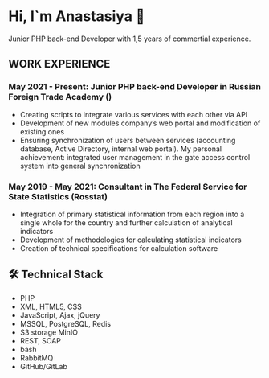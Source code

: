 # Hi, I`m Anastasiya 👋
Junior PHP back-end Developer with 1,5 years of commertial experience. 

## WORK EXPERIENCE

### May 2021 - Present: Junior PHP back-end Developer in Russian Foreign Trade Academy ()
*   Creating scripts to integrate various services with each other via API
*   Development of new modules company’s web portal and modification of existing ones
*   Ensuring synchronization of users between services (accounting database, Active Directory, internal web portal). My personal achievement: integrated user management in the gate access control system into general synchronization
### May 2019 - May 2021: Сonsultant in The Federal Service for State Statistics (Rosstat)
*   Integration of primary statistical information from each region into a single whole for the country and further calculation of analytical indicators
*   Development of methodologies for calculating statistical indicators
*   Сreation of technical specifications for calculation software


  

## 🛠 Technical Stack
*   PHP
*   XML, HTML5, CSS
*   JavaScript, Ajax, jQuery
*   MSSQL, PostgreSQL, Redis
*   S3 storage MinIO
*   REST, SOAP
*   bash
*   RabbitMQ
*   GitHub/GitLab
<!--
**TitovaA/TitovaA** is a ✨ _special_ ✨ repository because its `README.md` (this file) appears on your GitHub profile.

Here are some ideas to get you started:

- 🔭 I’m currently working on ...
- 🌱 I’m currently learning ...
- 👯 I’m looking to collaborate on ...
- 🤔 I’m looking for help with ...
- 💬 Ask me about ...
- 📫 How to reach me: ...
- 😄 Pronouns: ...
- ⚡ Fun fact: ...
-->
